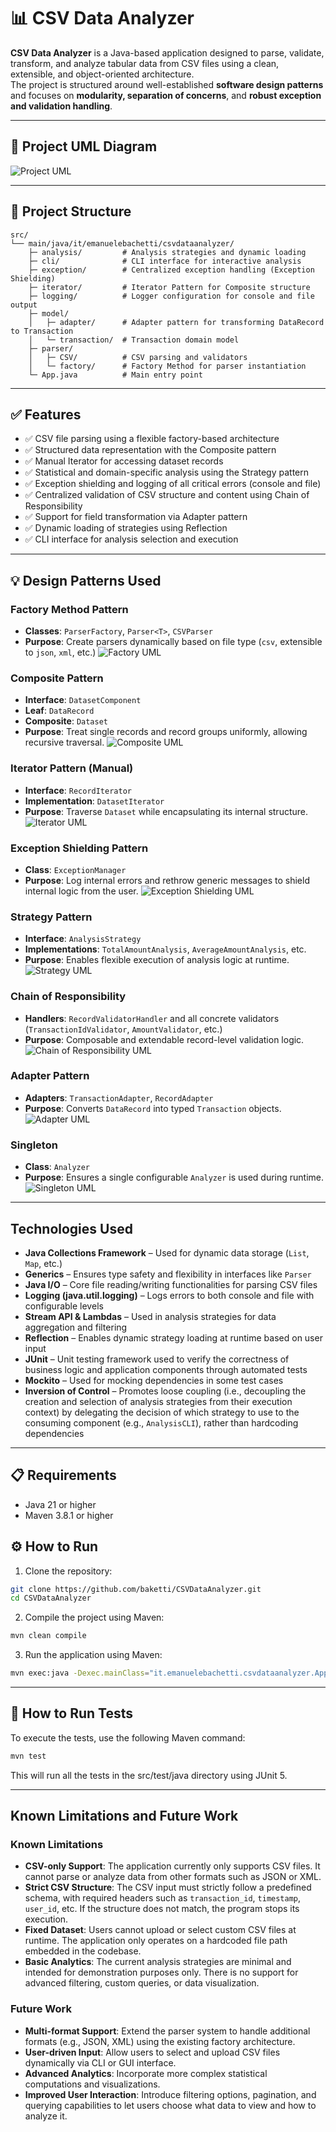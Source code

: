 # 📊 CSV Data Analyzer

**CSV Data Analyzer** is a Java-based application designed to parse, validate, transform, and analyze tabular data from CSV files using a clean, extensible, and object-oriented architecture.  
The project is structured around well-established **software design patterns** and focuses on **modularity, separation of concerns**, and **robust exception and validation handling**.

---

## 📐 Project UML Diagram
![Project UML](./UMLDiagrams/ProjectUML.png)

---

## 📁 Project Structure

```plaintext
src/
└── main/java/it/emanuelebachetti/csvdataanalyzer/
    ├─ analysis/         # Analysis strategies and dynamic loading
    ├─ cli/              # CLI interface for interactive analysis
    ├─ exception/        # Centralized exception handling (Exception Shielding)
    ├─ iterator/         # Iterator Pattern for Composite structure
    ├─ logging/          # Logger configuration for console and file output
    ├─ model/
    │   ├─ adapter/      # Adapter pattern for transforming DataRecord to Transaction
    │   └─ transaction/  # Transaction domain model
    ├─ parser/
    │   ├─ CSV/          # CSV parsing and validators
    │   └─ factory/      # Factory Method for parser instantiation
    └─ App.java          # Main entry point
```

---

## ✅ Features

- ✅ CSV file parsing using a flexible factory-based architecture
- ✅ Structured data representation with the Composite pattern
- ✅ Manual Iterator for accessing dataset records
- ✅ Statistical and domain-specific analysis using the Strategy pattern
- ✅ Exception shielding and logging of all critical errors (console and file)
- ✅ Centralized validation of CSV structure and content using Chain of Responsibility
- ✅ Support for field transformation via Adapter pattern
- ✅ Dynamic loading of strategies using Reflection
- ✅ CLI interface for analysis selection and execution

---

## 💡 Design Patterns Used

### Factory Method Pattern
- **Classes**: `ParserFactory`, `Parser<T>`, `CSVParser`
- **Purpose**: Create parsers dynamically based on file type (`csv`, extensible to `json`, `xml`, etc.)
![Factory UML](./UMLDiagrams/Factory.png)

### Composite Pattern
- **Interface**: `DatasetComponent`
- **Leaf**: `DataRecord`
- **Composite**: `Dataset`
- **Purpose**: Treat single records and record groups uniformly, allowing recursive traversal.
![Composite UML](./UMLDiagrams/Composite.png)

### Iterator Pattern (Manual)
- **Interface**: `RecordIterator`
- **Implementation**: `DatasetIterator`
- **Purpose**: Traverse `Dataset` while encapsulating its internal structure.
![Iterator UML](./UMLDiagrams/Iterator.png)

### Exception Shielding Pattern
- **Class**: `ExceptionManager`
- **Purpose**: Log internal errors and rethrow generic messages to shield internal logic from the user.
![Exception Shielding UML](./UMLDiagrams/ExceptionShielding.png)

### Strategy Pattern
- **Interface**: `AnalysisStrategy`
- **Implementations**: `TotalAmountAnalysis`, `AverageAmountAnalysis`, etc.
- **Purpose**: Enables flexible execution of analysis logic at runtime.
![Strategy UML](./UMLDiagrams/Strategy.png)

### Chain of Responsibility
- **Handlers**: `RecordValidatorHandler` and all concrete validators (`TransactionIdValidator`, `AmountValidator`, etc.)
- **Purpose**: Composable and extendable record-level validation logic.
![Chain of Responsibility UML](./UMLDiagrams/ChainOfResponsibility.png)

### Adapter Pattern
- **Adapters**: `TransactionAdapter`, `RecordAdapter`
- **Purpose**: Converts `DataRecord` into typed `Transaction` objects.
![Adapter UML](./UMLDiagrams/Adapter.png)

### Singleton
- **Class**: `Analyzer`
- **Purpose**:  Ensures a single configurable `Analyzer` is used during runtime.
![Singleton UML](./UMLDiagrams/Singleton.png)

--- 

## Technologies Used

- **Java Collections Framework** – Used for dynamic data storage (`List`, `Map`, etc.)
- **Generics** – Ensures type safety and flexibility in interfaces like `Parser`<T>
- **Java I/O** – Core file reading/writing functionalities for parsing CSV files
- **Logging (java.util.logging)** – Logs errors to both console and file with configurable levels
- **Stream API & Lambdas** – Used in analysis strategies for data aggregation and filtering
- **Reflection** – Enables dynamic strategy loading at runtime based on user input
- **JUnit** – Unit testing framework used to verify the correctness of business logic and application components through automated tests
- **Mockito** – Used for mocking dependencies in some test cases
- **Inversion of Control** – Promotes loose coupling (i.e., decoupling the creation and selection of analysis strategies from their execution context) by delegating the decision of which strategy to use to the consuming component (e.g., `AnalysisCLI`), rather than hardcoding dependencies

---

## 📋 Requirements

- Java 21 or higher
- Maven 3.8.1 or higher

## ⚙️ How to Run

1. Clone the repository:

```bash
git clone https://github.com/baketti/CSVDataAnalyzer.git 
cd CSVDataAnalyzer
```

2. Compile the project using Maven:
```bash 
mvn clean compile
```

3. Run the application using Maven:
```bash 
mvn exec:java -Dexec.mainClass="it.emanuelebachetti.csvdataanalyzer.App"
```

---

## 🧪 How to Run Tests

To execute the tests, use the following Maven command:
```bash 
mvn test
```
This will run all the tests in the src/test/java directory using JUnit 5.

---

## Known Limitations and Future Work

### Known Limitations

- **CSV-only Support**: The application currently only supports CSV files. It cannot parse or analyze data from other formats such as JSON or XML.
- **Strict CSV Structure**: The CSV input must strictly follow a predefined schema, with required headers such as `transaction_id`, `timestamp`, `user_id`, etc. If the structure does not match, the program stops its execution.
- **Fixed Dataset**: Users cannot upload or select custom CSV files at runtime. The application only operates on a hardcoded file path embedded in the codebase.
- **Basic Analytics**: The current analysis strategies are minimal and intended for demonstration purposes only. There is no support for advanced filtering, custom queries, or data visualization.

### Future Work

- **Multi-format Support**: Extend the parser system to handle additional formats (e.g., JSON, XML) using the existing factory architecture.
- **User-driven Input**: Allow users to select and upload CSV files dynamically via CLI or GUI interface.
- **Advanced Analytics**: Incorporate more complex statistical computations and visualizations.
- **Improved User Interaction**: Introduce filtering options, pagination, and querying capabilities to let users choose what data to view and how to analyze it.
